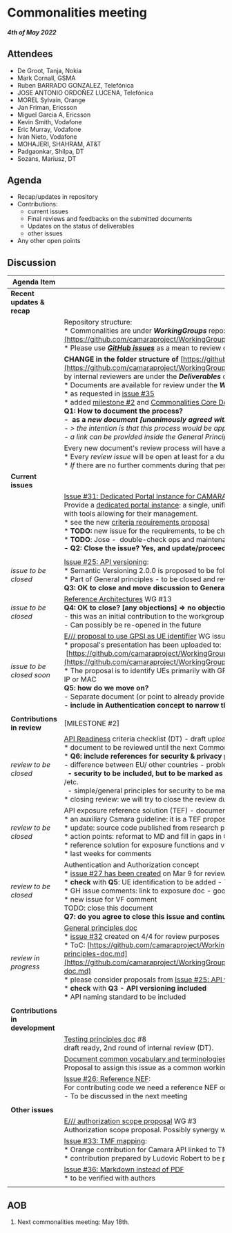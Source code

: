 # Commonalities meeting

#### *4th of May 2022*

## Attendees

* De Groot, Tanja, Nokia
* Mark Cornall, GSMA
* Ruben BARRADO GONZALEZ, Telefónica
* JOSE ANTONIO ORDOÑEZ LUCENA, Telefónica
* MOREL Sylvain, Orange
* Jan Friman, Ericsson
* Miguel Garcia A, Ericsson
* Kevin Smith, Vodafone
* Eric Murray, Vodafone
* Ivan Nieto, Vodafone
* MOHAJERI, SHAHRAM, AT&T
* Padgaonkar, Shilpa, DT
* Sozans, Mariusz, DT

## Agenda

* Recap/updates in repository
* Contributions:
    * current issues
    * Final reviews and feedbacks on the submitted documents
    * Updates on the status of deliverables
    * other issues
* Any other open points

## Discussion

| Agenda Item | Description |
| ----------- | ----------- |
| **Recent updates & recap** |  |
|  | Repository structure:<br>\* Commonalities are under <i>**WorkingGroups**</i> repo: [https://github.com/camaraproject/WorkingGroups/tree/main/Commonalities](https://github.com/camaraproject/WorkingGroups/tree/main/Commonalities)<br>\* Please use [***GitHub issues***](https://github.com/camaraproject/WorkingGroups/issues?q=is%3Aissue+is%3Aopen+label%3Acommonalities) as a mean to review or verify the status of each deliverable. |
|  | **CHANGE in the folder structure of** [https://github.com/camaraproject/WorkingGroups/tree/main/Commonalities/documentation](https://github.com/camaraproject/WorkingGroups/tree/main/Commonalities/documentation):<br>\* Core documents accepted by internal reviewers are under the <b>*Deliverables*</b> directory<br>\* Documents are available for review under the <b>*Working*</b> directory<br>\* as requested in [issue #35](https://github.com/camaraproject/WorkingGroups/issues/35)<br>\* added [milestone #2](https://github.com/camaraproject/WorkingGroups/milestone/1) and [Commonalities Core Documentation](https://github.com/camaraproject/WorkingGroups/projects) project for better transparency<br>**Q1: How to document the process?**<br>**\-  as a *new document [unanimously agreed within call]***<br>*\- \> the intention is that this process would be applicable to the whole Camara project*<br>*\- a link can be provided inside the General Principles document* |
|  | Every new document's review process will have a dedicated GitHub issue:<br>\* Every *review issue* will be open at least for a duration of **4 weeks**.<br>\* *If* there are no further comments during that period we consider the document as <b>*final*</b> and <b>*accepted*</b> by the working group. |
| **Current issues** |  |
|  | [Issue #31: Dedicated Portal Instance for CAMARA](https://github.com/camaraproject/WorkingGroups/issues/31):<br>Provide a [dedicated portal instance](https://github.com/camaraproject/WorkingGroups/blob/main/Commonalities/documentation/Deliverables/API%20Portal%20Capabilities.pdf): a single, unified portal instance for the entire project, hosting the different APIs developed and with tools allowing for their management.<br>\* see the new [criteria requirements proposal](https://github.com/camaraproject/WorkingGroups/blob/main/Commonalities/documentation/Working/API%20development%20portal%20requirements)<br>\* **TODO:** new issue for the requirements, to be check also with TEF<br>\* **TODO**: Jose -  double-check ops and maintenance <br>**\- Q2: Close the issue? Yes\, and update/proceed inside Github issue \#31**<br> |
|  |  |
| *issue to be closed* | [Issue #25: API versioning](https://github.com/camaraproject/WorkingGroups/issues/25):<br>\* Semantic Versioning 2.0.0 is proposed to be followed<br>\* Part of General principles - to be closed and reviewed there<br>**Q3: OK to close and move discussion to General Principles? Yes** ***[unanimously agreed within call]*** |
| *issue to be closed* | [Reference Architectures](https://github.com/camaraproject/WorkingGroups/issues/13) WG #13<br>**Q4: OK to close? [any objections] => no objections *[unanimously agreed within call]***<br>\- this was an initial contribution to the workgroup<br>\- Can possibly be re\-opened in the future |
| *issue to be closed soon* | [E/// proposal to use GPSI as UE identifier](https://github.com/camaraproject/rep_main/issues/36) WG issue #4<br>\* proposal's presentation has been uploaded to:<br> [https://github.com/camaraproject/WorkingGroups/blob/main/Commonalities/documentation/Deliverables/UE%20identifiers.pptx](https://github.com/camaraproject/WorkingGroups/blob/main/Commonalities/documentation/Deliverables/UE%20identifiers.pptx)<br>\* The proposal is to identify UEs primarily with GPSI (in any existing format either MSISDN or ext identifier) and optionally with UE IP or MAC<br>**Q5: how do we move on?**<br>\- Separate document \(or point to already provided supporting documentation\) \- no\, see also comment in GitHub issue<br>**\- include in Authentication concept to narrow the number of documents** *[unanimously agreed within call]* |
|  |  |
| **Contributions in review** | [MILESTONE #2] |
| *review to be closed* | [API Readiness](https://github.com/camaraproject/WorkingGroups/blob/main/Commonalities/documentation/Working/API-Readiness-Checklist.md) criteria checklist (DT) - draft uploaded by DT on Jan 26, [GitHub issue](https://github.com/camaraproject/rep_main/issues/35) #5<br>\* document to be reviewed until the next Commonalities meeting<br>\* **Q6: include references for security & privacy principles?**<br>\- difference between EU/ other countries \- problem with privacy \- to be verified and commented on<br>  **\- security to be included\, but to be marked as not mandatory** \- implementation may be needed to verify all boundary aspects /etc\.<br>  - simple/general principles for security to be mandatory, the rest depends on implementation<br>\* closing review: we will try to close the review during the next commonalities meeting |
| *review to be closed* | API exposure reference solution (TEF) - document for review (Feb 4), [GitHub issue](https://github.com/camaraproject/rep_main/issues/41) #1<br>\* an auxiliary Camara guideline: it is a TEF proposal for partners interested in examples of exposing with CAPIF<br>\* update: source code published from research project<br>\* action points: reformat to MD and fill in gaps in CAPIF definition - exhaustive analysis, to provide more details<br>\* reference solution for exposure functions and validation<br>\* last weeks for comments |
| *review to be closed* | Authentication and Authorization concept<br>\* [issue #27 has been created](https://github.com/camaraproject/WorkingGroups/issues/27) on Mar 9 for review, please do not hesitate to post comments and reviews!<br>\* **check** with **Q5**: UE identification to be added - TBD<br>\* GH issue comments: link to exposure doc - good idea + glossary<br>\* new issue for VF comment<br>TODO: close this document <br>**Q7: do you agree to close this issue and continue in separate with UEId addendum? Yes *[no objections]*** |
| *review in progress* | [General principles doc](https://github.com/camaraproject/rep_main/issues/29)<br>\* [issue #32](https://github.com/camaraproject/WorkingGroups/issues/32) created on 4/4 for review purposes<br>\* ToC: [https://github.com/camaraproject/WorkingGroups/blob/main/Commonalities/documentation/Deliverables/General-principles-doc.md](https://github.com/camaraproject/WorkingGroups/blob/main/Commonalities/documentation/Deliverables/General-principles-doc.md)<br>\* please consider proposals from [Issue #25: API versioning](https://github.com/camaraproject/WorkingGroups/issues/25)<br>\* **check** with **Q3 - API versioning included**<br>**\*** API naming standard to be included |
|  |  |
| **Contributions in development** |  |
|  | [Testing principles doc](https://github.com/camaraproject/rep_main/issues/28) #8<br>draft ready, 2nd round of internal review (DT). |
|  | [Document common vocabulary and terminologies across API families => Standard resources description](https://github.com/camaraproject/rep_main/issues/24) WG#10<br>Proposal to assign this issue as a common working group task -> open GLOSSARY |
|  | [Issue #26: Reference NEF](https://github.com/camaraproject/WorkingGroups/issues/26):<br>For contributing code we need a reference NEF on which the code can be based.<br>\- To be discussed in the next meeting |
|  |  |
| **Other issues** |  |
|  | [E/// authorization scope proposal](https://github.com/camaraproject/rep_main/issues/37) WG #3<br>Authorization scope proposal. Possibly synergy with the auth. concept (WG #27). |
|  | [Issue #33: TMF mapping](https://github.com/camaraproject/WorkingGroups/issues/33):<br>\* Orange contribution for Camara API linked to TMF API<br>\* contribution prepared by Ludovic Robert to be presented it in detail next month |
|  | [Issue #36: Markdown instead of PDF](https://github.com/camaraproject/WorkingGroups/issues/36)<br>\* to be verified with authors |
|  |  |

## AOB

1. Next commonalities meeting: May 18th.

